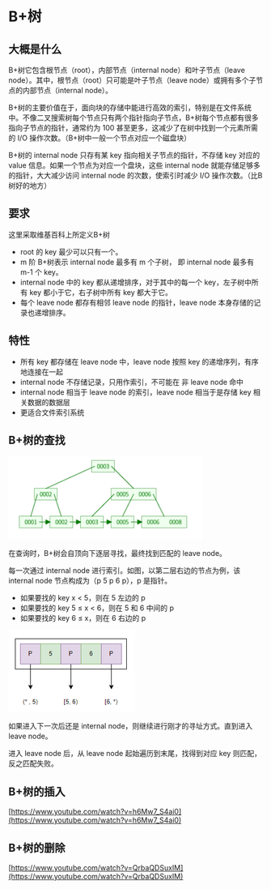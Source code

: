 # B+树

## 大概是什么

B+树它包含根节点（root），内部节点（internal node）和叶子节点（leave node）。其中，根节点（root）只可能是叶子节点（leave node）或拥有多个子节点的内部节点（internal node）。

B+树的主要价值在于，面向块的存储中能进行高效的索引，特别是在文件系统中。不像二叉搜索树每个节点只有两个指针指向子节点，B+树每个节点都有很多指向子节点的指针，通常约为 100 甚至更多，这减少了在树中找到一个元素所需的 I/O 操作次数。（B+树中一般一个节点对应一个磁盘块）

B+树的 internal node 只存有某 key 指向相关子节点的指针，不存储 key 对应的 value 信息。如果一个节点为对应一个盘块，这些 internal node 就能存储足够多的指针，大大减少访问 internal node 的次数，使索引时减少 I/O 操作次数。（比B树好的地方）

## 要求

这里采取维基百科上所定义B+树

* root 的 key 最少可以只有一个。
* m 阶 B+树表示 internal node 最多有 m 个子树， 即 internal node 最多有 m-1 个 key。
* internal node 中的 key 都从递增排序，对于其中的每一个 key，左子树中所有 key 都小于它，右子树中所有 key 都大于它。
* 每个 leave node 都存有相邻 leave node 的指针，leave node 本身存储的记录也递增排序。

## 特性

* 所有 key 都存储在 leave node 中，leave node 按照 key 的递增序列，有序地连接在一起
* internal node 不存储记录，只用作索引，不可能在 非 leave node 命中
* internal node 相当于 leave node 的索引，leave node 相当于是存储 key 相关数据的数据层
* 更适合文件索引系统

## B+树的查找

![](./image/2022-01-22-12-59-05.png)

在查询时，B+树会自顶向下逐层寻找，最终找到匹配的 leave node。

每一次通过 internal node 进行索引。如图，以第二层右边的节点为例，该 internal node 节点构成为（p 5 p 6 p），p 是指针。

* 如果要找的 key x < 5，则在 5 左边的 p
* 如果要找的 key 5 ≤ x < 6，则在 5 和 6 中间的 p
* 如果要找的 key 6 ≤ x，则在 6 右边的 p

![](./image/2022-01-22-14-16-13.png)

如果进入下一次后还是 internal node，则继续进行刚才的寻址方式。直到进入 leave node。

进入 leave node 后，从 leave node 起始遍历到末尾，找得到对应 key 则匹配，反之匹配失败。

## B+树的插入

[https://www.youtube.com/watch?v=h6Mw7_S4ai0](https://www.youtube.com/watch?v=h6Mw7_S4ai0)


## B+树的删除

[https://www.youtube.com/watch?v=QrbaQDSuxIM](https://www.youtube.com/watch?v=QrbaQDSuxIM)